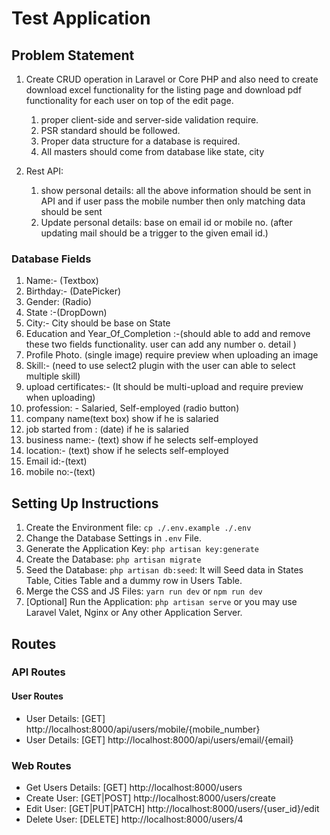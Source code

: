 # Test Application

## Problem Statement

1. Create CRUD operation in Laravel or Core PHP and also need to create download excel functionality for the listing page and download pdf functionality for each user on top of the edit page.
   1. proper client-side and server-side validation require.
   2. PSR standard should be followed.
   3. Proper data structure for a database is required.
   4. All masters should come from database like state, city

2. Rest API:
   1. show personal details: all the above information should be sent in API and if user pass the mobile number then only matching data should be sent
   2. Update personal details: base on   email id or mobile no. (after updating mail should be a trigger to the given email id.)

### Database Fields

1. Name:- (Textbox)
2. Birthday:- (DatePicker)
3. Gender: (Radio)
4. State :-(DropDown)
5. City:- City should be base on  State
6. Education and Year_Of_Completion :-(should able to add  and remove these two fields functionality. user can add any number o. detail )
7. Profile Photo. (single image)  require preview when uploading an image
8. Skill:- (need to use select2 plugin with the user can able to select multiple skill)
9. upload certificates:- (It should be multi-upload and require preview when uploading)
10. profession: - Salaried, Self-employed (radio button)
11. company name(text box) show if he is salaried 
12. job started from : (date) if he is salaried
13. business name:- (text) show if he selects self-employed
14. location:- (text) show if he selects self-employed
15. Email id:-(text)
16. mobile no:-(text)

## Setting Up Instructions

1. Create the Environment file: `cp ./.env.example ./.env`
2. Change the Database Settings in `.env` File.
3. Generate the Application Key: `php artisan key:generate`
4. Create the Database: `php artisan migrate`
5. Seed the Database: `php artisan db:seed`: It will Seed data in States Table, Cities Table and a dummy row in Users Table.
6. Merge the CSS and JS Files: `yarn run dev` or `npm run dev`
7. [Optional] Run the Application: `php artisan serve` or you may use Laravel Valet, Nginx or Any other Application Server.

## Routes

### API Routes

#### User Routes

- User Details: [GET] http://localhost:8000/api/users/mobile/{mobile_number}
- User Details: [GET] http://localhost:8000/api/users/email/{email}

### Web Routes

- Get Users Details: [GET]           http://localhost:8000/users
- Create User:       [GET|POST]      http://localhost:8000/users/create
- Edit User:         [GET|PUT|PATCH] http://localhost:8000/users/{user_id}/edit
- Delete User:       [DELETE]        http://localhost:8000/users/4